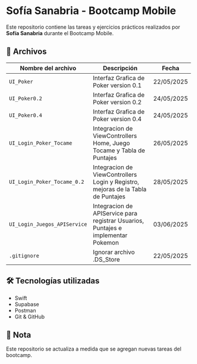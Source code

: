 # Sofía Sanabria - Bootcamp Mobile

Este repositorio contiene las tareas y ejercicios prácticos realizados por **Sofía Sanabria** durante el Bootcamp Mobile.

## 📄 Archivos

| Nombre del archivo               | Descripción                                      | Fecha       |
|----------------------------------|--------------------------------------------------|-------------|
| `UI_Poker`                       | Interfaz Grafica de Poker version 0.1            | 22/05/2025  |
| `UI_Poker0.2`                    | Interfaz Grafica de Poker version 0.2            | 24/05/2025  |
| `UI_Poker0.4`                    | Interfaz Grafica de Poker version 0.4            | 24/05/2025  |
| `UI_Login_Poker_Tocame`          | Integracion de ViewControllers Home, Juego Tocame y Tabla de Puntajes  | 26/05/2025  |
| `UI_Login_Poker_Tocame_0.2`      | Integracion de ViewControllers Login y Registro, mejoras de la Tabla de Puntajes  | 28/05/2025  |
| `UI_Login_Juegos_APIService`     | Integracion de APIService para registrar Usuarios, Puntajes e implementar Pokemon  | 03/06/2025  |
| `.gitignore`                     | Ignorar archivo .DS_Store                        | 22/05/2025  |

## 🛠️ Tecnologías utilizadas

- Swift
- Supabase
- Postman
- Git & GitHub

## 📌 Nota

Este repositorio se actualiza a medida que se agregan nuevas tareas del bootcamp.
